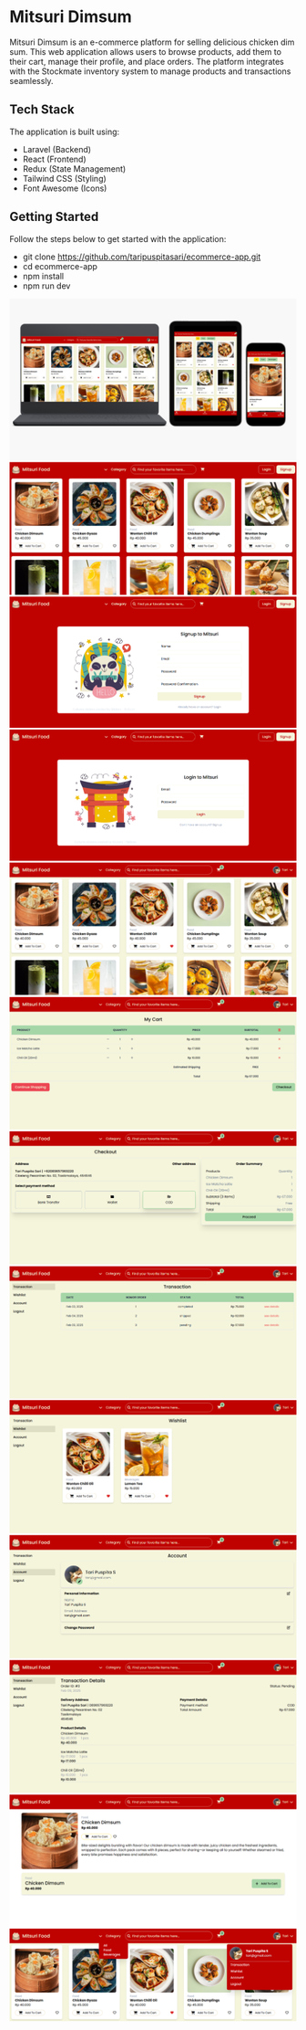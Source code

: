 # Mitsuri Dimsum

Mitsuri Dimsum is an e-commerce platform for selling delicious chicken dim sum. This web application allows users to browse products, add them to their cart, manage their profile, and place orders. The platform integrates with the Stockmate inventory system to manage products and transactions seamlessly.

## Tech Stack

The application is built using:

- Laravel (Backend)
- React (Frontend)
- Redux (State Management)
- Tailwind CSS (Styling)
- Font Awesome (Icons)

## Getting Started

Follow the steps below to get started with the application:

- git clone https://github.com/taripuspitasari/ecommerce-app.git
- cd ecommerce-app
- npm install
- npm run dev

![Public Page](docs/mockup.png)  
![Public Page](docs/image.png)  
![Signup Page](docs/image-1.png)  
![Login Page](docs/image-2.png)  
![Dashboard Page](docs/image-3.png)  
![Cart Page](docs/image-4.png)  
![Checkout Preview](docs/image-5.png)  
![History Transaction](docs/image-6.png)  
![Wishlist Page](docs/image-7.png)  
![Account Page](docs/image-8.png)  
![Transaction Detail Page](docs/image-9.png)  
![Product Detail Page](docs/image-10.png)  
![Dropdown menu](docs/image-11.png)
